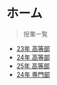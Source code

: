 # ホーム

> 授業一覧

<ul class="nav-dropdown">
    <li><a href="#/HighSchool_2023/Title.md">23年 高等部</a></li>
    <li><a href="#/HighSchool_2024/Title.md">24年 高等部</a></li>
    <li><a href="#/HighSchool_2025/Title.md">25年 高等部</a></li>
    <li><a href="#/VocationalSchool_2025/Title.md">24年 専門部</a></li>
</ul>